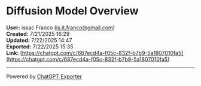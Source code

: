 # Diffusion Model Overview

**User:** issac Franco (is.it.franco@gmail.com)  
**Created:** 7/21/2025 16:29  
**Updated:** 7/22/2025 14:47  
**Exported:** 7/22/2025 15:35  
**Link:** [https://chatgpt.com/c/687ecd4a-f05c-832f-b7b9-5a1807010fa5](https://chatgpt.com/c/687ecd4a-f05c-832f-b7b9-5a1807010fa5)  



---
Powered by [ChatGPT Exporter](https://www.chatgptexporter.com)